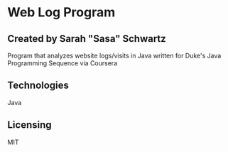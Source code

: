# Web Log Program

## Created by Sarah "Sasa" Schwartz
Program that analyzes website logs/visits in Java written for Duke's Java Programming Sequence via Coursera

## Technologies
Java

## Licensing
MIT
